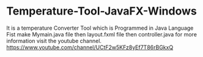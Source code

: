 # Temperature-Tool-JavaFX-Windows
It is a temperature Converter Tool which is Programmed in Java Language
Fist make Mymain.java file
then layout.fxml file
then controller.java
for more information visit the youtube channel.
https://www.youtube.com/channel/UCtF2w5KFz8yEf7T86rBGkxQ
